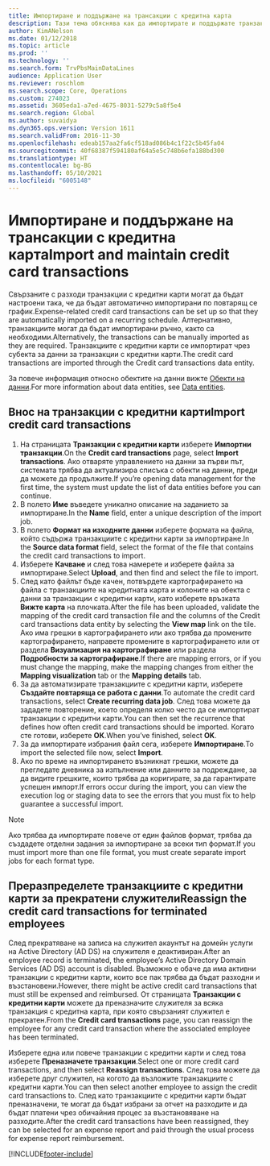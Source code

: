 ```yaml
---
title: Импортиране и поддържане на трансакции с кредитна карта
description: Тази тема обяснява как да импортирате и поддържате транзакции с кредитни карти, свързани с разходи. Тези транзакции могат да бъдат настроени така, че да бъдат автоматично импортирани по повтарящ се график, или могат да бъдат импортирани ръчно, както се изисква.
author: KimANelson
ms.date: 01/12/2018
ms.topic: article
ms.prod: ''
ms.technology: ''
ms.search.form: TrvPbsMainDataLines
audience: Application User
ms.reviewer: roschlom
ms.search.scope: Core, Operations
ms.custom: 274023
ms.assetid: 3605eda1-a7ed-4675-8031-5279c5a8f5e4
ms.search.region: Global
ms.author: suvaidya
ms.dyn365.ops.version: Version 1611
ms.search.validFrom: 2016-11-30
ms.openlocfilehash: edeab157aa2fa6cf518ad086b4c1f22c5b45fa04
ms.sourcegitcommit: 40f68387f594180af64a5e5c748b6efa188bd300
ms.translationtype: HT
ms.contentlocale: bg-BG
ms.lasthandoff: 05/10/2021
ms.locfileid: "6005148"
---
```

# <a name="import-and-maintain-credit-card-transactions"></a><span data-ttu-id="f058b-104">Импортиране и поддържане на трансакции с кредитна карта</span><span class="sxs-lookup"><span data-stu-id="f058b-104">Import and maintain credit card transactions</span></span>

<span data-ttu-id="f058b-105">Свързаните с разходи транзакции с кредитни карти могат да бъдат настроени така, че да бъдат автоматично импортирани по повтарящ се график.</span><span class="sxs-lookup"><span data-stu-id="f058b-105">Expense-related credit card transactions can be set up so that they are automatically imported on a recurring schedule.</span></span> <span data-ttu-id="f058b-106">Алтернативно, транзакциите могат да бъдат импортирани ръчно, както са необходими.</span><span class="sxs-lookup"><span data-stu-id="f058b-106">Alternatively, the transactions can be manually imported as they are required.</span></span> <span data-ttu-id="f058b-107">Транзакциите с кредитни карти се импортират чрез субекта за данни за транзакции с кредитни карти.</span><span class="sxs-lookup"><span data-stu-id="f058b-107">The credit card transactions are imported through the Credit card transactions data entity.</span></span>

<span data-ttu-id="f058b-108">За повече информация относно обектите на данни вижте [Обекти на данни](/dynamics365/fin-ops-core/dev-itpro/data-entities/data-entities).</span><span class="sxs-lookup"><span data-stu-id="f058b-108">For more information about data entities, see [Data entities](/dynamics365/fin-ops-core/dev-itpro/data-entities/data-entities).</span></span>

## <a name="import-credit-card-transactions"></a><span data-ttu-id="f058b-109">Внос на транзакции с кредитни карти</span><span class="sxs-lookup"><span data-stu-id="f058b-109">Import credit card transactions</span></span>

1. <span data-ttu-id="f058b-110">На страницата **Транзакции с кредитни карти** изберете **Импортни транзакции**.</span><span class="sxs-lookup"><span data-stu-id="f058b-110">On the **Credit card transactions** page, select **Import transactions**.</span></span> <span data-ttu-id="f058b-111">Ако отваряте управлението на данни за първи път, системата трябва да актуализира списъка с обекти на данни, преди да можете да продължите.</span><span class="sxs-lookup"><span data-stu-id="f058b-111">If you’re opening data management for the first time, the system must update the list of data entities before you can continue.</span></span>
2. <span data-ttu-id="f058b-112">В полето **Име** въведете уникално описание на заданието за импортиране.</span><span class="sxs-lookup"><span data-stu-id="f058b-112">In the **Name** field, enter a unique description of the import job.</span></span>
3. <span data-ttu-id="f058b-113">В полето **Формат на изходните данни** изберете формата на файла, който съдържа транзакциите с кредитни карти за импортиране.</span><span class="sxs-lookup"><span data-stu-id="f058b-113">In the **Source data format** field, select the format of the file that contains the credit card transactions to import.</span></span>
4. <span data-ttu-id="f058b-114">Изберете **Качване** и след това намерете и изберете файла за импортиране.</span><span class="sxs-lookup"><span data-stu-id="f058b-114">Select **Upload**, and then find and select the file to import.</span></span>
5. <span data-ttu-id="f058b-115">След като файлът бъде качен, потвърдете картографирането на файла с транзакциите на кредитната карта и колоните на обекта с данни за транзакции с кредитни карти, като изберете връзката **Вижте карта** на плочката.</span><span class="sxs-lookup"><span data-stu-id="f058b-115">After the file has been uploaded, validate the mapping of the credit card transaction file and the columns of the Credit card transactions data entity by selecting the **View map** link on the tile.</span></span> <span data-ttu-id="f058b-116">Ако има грешки в картографирането или ако трябва да промените картографирането, направете промените в картографирането или от раздела **Визуализация на картографиране** или раздела **Подробности за картографиране**.</span><span class="sxs-lookup"><span data-stu-id="f058b-116">If there are mapping errors, or if you must change the mapping, make the mapping changes from either the **Mapping visualization** tab or the **Mapping details** tab.</span></span>
6. <span data-ttu-id="f058b-117">За да автоматизирате транзакциите с кредитни карти, изберете **Създайте повтаряща се работа с данни**.</span><span class="sxs-lookup"><span data-stu-id="f058b-117">To automate the credit card transactions, select **Create recurring data job**.</span></span> <span data-ttu-id="f058b-118">След това можете да зададете повторение, което определя колко често да се импортират транзакции с кредитни карти.</span><span class="sxs-lookup"><span data-stu-id="f058b-118">You can then set the recurrence that defines how often credit card transactions should be imported.</span></span> <span data-ttu-id="f058b-119">Когато сте готови, изберете **ОК**.</span><span class="sxs-lookup"><span data-stu-id="f058b-119">When you’ve finished, select **OK**.</span></span>
7. <span data-ttu-id="f058b-120">За да импортирате избрания файл сега, изберете **Импортиране**.</span><span class="sxs-lookup"><span data-stu-id="f058b-120">To import the selected file now, select **Import**.</span></span>
8. <span data-ttu-id="f058b-121">Ако по време на импортирането възникнат грешки, можете да прегледате дневника за изпълнение или данните за подреждане, за да видите грешките, които трябва да коригирате, за да гарантирате успешен импорт.</span><span class="sxs-lookup"><span data-stu-id="f058b-121">If errors occur during the import, you can view the execution log or staging data to see the errors that you must fix to help guarantee a successful import.</span></span>

> [!NOTE]
> <span data-ttu-id="f058b-122">Ако трябва да импортирате повече от един файлов формат, трябва да създадете отделни задания за импортиране за всеки тип формат.</span><span class="sxs-lookup"><span data-stu-id="f058b-122">If you must import more than one file format, you must create separate import jobs for each format type.</span></span>

## <a name="reassign-the-credit-card-transactions-for-terminated-employees"></a><span data-ttu-id="f058b-123">Преразпределете транзакциите с кредитни карти за прекратени служители</span><span class="sxs-lookup"><span data-stu-id="f058b-123">Reassign the credit card transactions for terminated employees</span></span>

<span data-ttu-id="f058b-124">След прекратяване на записа на служител акаунтът на домейн услуги на Active Directory (AD DS) на служителя е деактивиран.</span><span class="sxs-lookup"><span data-stu-id="f058b-124">After an employee record is terminated, the employee’s Active Directory Domain Services (AD DS) account is disabled.</span></span> <span data-ttu-id="f058b-125">Възможно е обаче да има активни транзакции с кредитни карти, които все пак трябва да бъдат разходни и възстановени.</span><span class="sxs-lookup"><span data-stu-id="f058b-125">However, there might be active credit card transactions that must still be expensed and reimbursed.</span></span> <span data-ttu-id="f058b-126">От страницата **Транзакции с кредитни карти** можете да преназначите служителя за всяка транзакция с кредитна карта, при която свързаният служител е прекратен.</span><span class="sxs-lookup"><span data-stu-id="f058b-126">From the **Credit card transactions** page, you can reassign the employee for any credit card transaction where the associated employee has been terminated.</span></span>

<span data-ttu-id="f058b-127">Изберете една или повече транзакции с кредитни карти и след това изберете **Преназначете транзакции**.</span><span class="sxs-lookup"><span data-stu-id="f058b-127">Select one or more credit card transactions, and then select **Reassign transactions**.</span></span> <span data-ttu-id="f058b-128">След това можете да изберете друг служител, на когото да възложите транзакциите с кредитни карти.</span><span class="sxs-lookup"><span data-stu-id="f058b-128">You can then select another employee to assign the credit card transactions to.</span></span> <span data-ttu-id="f058b-129">След като транзакциите с кредитни карти бъдат преназначени, те могат да бъдат избрани за отчет на разходите и да бъдат платени чрез обичайния процес за възстановяване на разходите.</span><span class="sxs-lookup"><span data-stu-id="f058b-129">After the credit card transactions have been reassigned, they can be selected for an expense report and paid through the usual process for expense report reimbursement.</span></span>


[!INCLUDE[footer-include](../includes/footer-banner.md)]